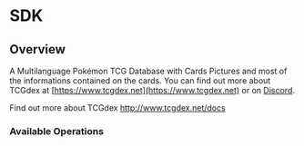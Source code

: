 # SDK

## Overview

A Multilanguage Pokémon TCG Database with Cards Pictures and most of the informations contained on the cards.
You can find out more about TCGdex at [https://www.tcgdex.net](https://www.tcgdex.net) or on [Discord](https://discord.gg/NehYTAhsZE).

Find out more about TCGdex
<http://www.tcgdex.net/docs>
### Available Operations

